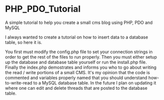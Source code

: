 # PHP_PDO_Tutorial
A simple tutorial to help you create a small cms blog using PHP, PDO and MySQL

I always wanted to create a tutorial on how to insert data to a database table, so here it is.

You first must modify the config.php file to set your connection strings in order to get the rest of the files to run properly. Then you must either setup up the database and database table yourself or run the install.php file. Finally the index.php demostrates and informs you who to go about writing the read / write portions of a small CMS. It's my opinion that the code is commented and variables properly named that you should understand how-to-write-read to a MySQL database table. In the future I plan on updating it where one can edit and delete threads that are posted to the database table. 
